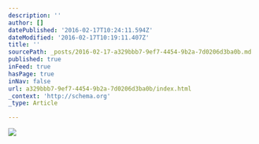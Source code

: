 ```yaml
---
description: ''
author: []
datePublished: '2016-02-17T10:24:11.594Z'
dateModified: '2016-02-17T10:19:11.407Z'
title: ''
sourcePath: _posts/2016-02-17-a329bbb7-9ef7-4454-9b2a-7d0206d3ba0b.md
published: true
inFeed: true
hasPage: true
inNav: false
url: a329bbb7-9ef7-4454-9b2a-7d0206d3ba0b/index.html
_context: 'http://schema.org'
_type: Article

---
```

![](https://the-grid-user-content.s3-us-west-2.amazonaws.com/f5d8d829-f7fd-4eda-b8b8-8c1b19b10918.JPG)